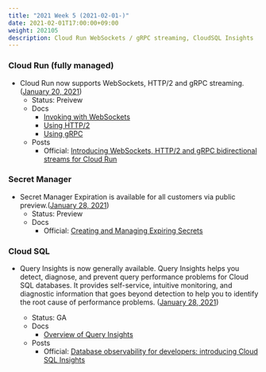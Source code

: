 ```yaml
---
title: "2021 Week 5 (2021-02-01-)"
date: 2021-02-01T17:00:00+09:00
weight: 202105
description: Cloud Run WebSockets / gRPC streaming, CloudSQL Insights
---
```


### Cloud Run (fully managed)
- Cloud Run now supports WebSockets, HTTP/2 and gRPC streaming. ([January 20, 2021](https://cloud.google.com/run/docs/release-notes?hl=en#January_20_2021))
    - Status: Preivew
    - Docs
        - [Invoking with WebSockets](https://cloud.google.com/run/docs/triggering/websockets?hl=en)
        - [Using HTTP/2](https://cloud.google.com/run/docs/configuring/http2?hl=en)
        - [Using gRPC](https://cloud.google.com/run/docs/triggering/grpc?hl=en)
    - Posts
        - Official: [Introducing WebSockets, HTTP/2 and gRPC bidirectional streams for Cloud Run](https://cloud.google.com/blog/products/serverless/cloud-run-gets-websockets-http-2-and-grpc-bidirectional-streams)

### Secret Manager
- Secret Manager Expiration is available for all customers via public preview.([January 28, 2021](https://cloud.google.com/secret-manager/docs/release-notes#January_28_2021))
    - Status: Preview
    - Docs
        - Official: [Creating and Managing Expiring Secrets](https://cloud.google.com/secret-manager/docs/creating-and-managing-expiring-secrets)

### Cloud SQL
- Query Insights is now generally available. Query Insights helps you detect, diagnose, and prevent query performance problems for Cloud SQL databases. It provides self-service, intuitive monitoring, and diagnostic information that goes beyond detection to help you to identify the root cause of performance problems.  ([January 28, 2021](https://cloud.google.com/sql/docs/release-notes#January_28_2021))

    - Status: GA
    - Docs
        - [Overview of Query Insights](https://cloud.google.com/sql/docs/postgres/insights-overview)
    - Posts
        - Official: [Database observability for developers: introducing Cloud SQL Insights](https://cloud.google.com/blog/products/databases/get-ahead-of-database-performance-issues-with-cloud-sql-insights)




